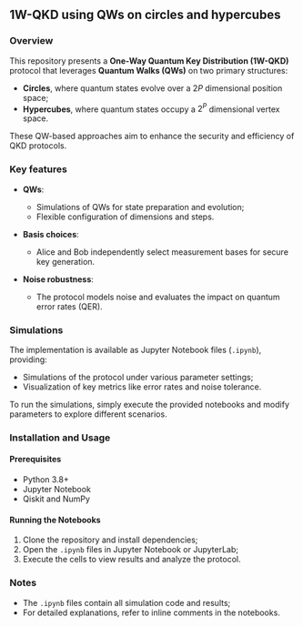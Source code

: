 ## 1W-QKD using QWs on circles and hypercubes

### Overview

This repository presents a **One-Way Quantum Key Distribution (1W-QKD)** protocol that leverages **Quantum Walks (QWs)** on two primary structures:

- **Circles**, where quantum states evolve over a $2P$ dimensional position space;
- **Hypercubes**, where quantum states occupy a $2^P$ dimensional vertex space.

These QW-based approaches aim to enhance the security and efficiency of QKD protocols.

### Key features

- **QWs**:
  - Simulations of QWs for state preparation and evolution;
  - Flexible configuration of dimensions and steps.

- **Basis choices**:
  - Alice and Bob independently select measurement bases for secure key generation.

- **Noise robustness**:
  - The protocol models noise and evaluates the impact on quantum error rates (QER).

### Simulations

The implementation is available as Jupyter Notebook files (`.ipynb`), providing:

- Simulations of the protocol under various parameter settings;
- Visualization of key metrics like error rates and noise tolerance.

To run the simulations, simply execute the provided notebooks and modify parameters to explore different scenarios.

### Installation and Usage

#### Prerequisites

- Python 3.8+
- Jupyter Notebook
- Qiskit and NumPy

#### Running the Notebooks

1. Clone the repository and install dependencies;
2. Open the `.ipynb` files in Jupyter Notebook or JupyterLab;
3. Execute the cells to view results and analyze the protocol.

### Notes

- The `.ipynb` files contain all simulation code and results;
- For detailed explanations, refer to inline comments in the notebooks.
